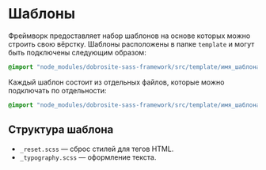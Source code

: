 # Шаблоны

Фреймворк предоставляет набор шаблонов на основе которых можно строить свою вёрстку. Шаблоны
расположены в папке `template` и могут быть подключены следующим образом:

```scss
@import "node_modules/dobrosite-sass-framework/src/template/имя_шаблона/all";
```
Каждый шаблон состоит из отдельных файлов, которые можно подключать по отдельности:

```scss
@import "node_modules/dobrosite-sass-framework/src/template/имя_шаблона/reset";
```

## Структура шаблона

- `_reset.scss` — сброс стилей для тегов HTML.
- `_typography.scss` — оформление текста.
